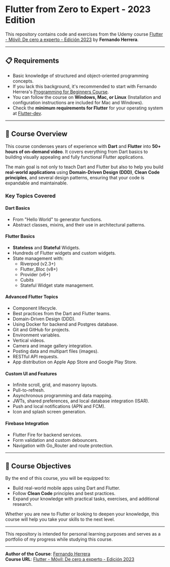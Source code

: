 # Flutter from Zero to Expert - 2023 Edition  

This repository contains code and exercises from the Udemy course [Flutter - Móvil: De cero a experto - Edición 2023](https://www.udemy.com/course/flutter-cero-a-experto/?couponCode=BFCPSALE24) by **Fernando Herrera**.

---

## 📋 Requirements  

- Basic knowledge of structured and object-oriented programming concepts.  
- If you lack this background, it's recommended to start with Fernando Herrera's [Programming for Beginners Course](https://www.udemy.com/course/programming-for-beginners/).  
- You can follow the course on **Windows, Mac, or Linux** (Installation and configuration instructions are included for Mac and Windows).  
- Check the **minimum requirements for Flutter** for your operating system at [Flutter-dev](https://flutter.dev).  

---

## 📖 Course Overview  

This course condenses years of experience with **Dart** and **Flutter** into **50+ hours of on-demand video**. It covers everything from Dart basics to building visually appealing and fully functional Flutter applications.  

The main goal is not only to teach Dart and Flutter but also to help you build **real-world applications** using **Domain-Driven Design (DDD)**, **Clean Code principles**, and several design patterns, ensuring that your code is expandable and maintainable.  

### Key Topics Covered  

#### **Dart Basics**  
- From "Hello World" to generator functions.  
- Abstract classes, mixins, and their use in architectural patterns.  

#### **Flutter Basics**  
- **Stateless** and **Stateful** Widgets.  
- Hundreds of Flutter widgets and custom widgets.  
- State management with:  
  - Riverpod (v2.3+)  
  - Flutter_Bloc (v8+)  
  - Provider (v6+)  
  - Cubits  
  - Stateful Widget state management.  

#### **Advanced Flutter Topics**  
- Component lifecycle.  
- Best practices from the Dart and Flutter teams.  
- Domain-Driven Design (DDD).  
- Using Docker for backend and Postgres database.  
- Git and GitHub for projects.  
- Environment variables.  
- Vertical videos.  
- Camera and image gallery integration.  
- Posting data and multipart files (images).  
- RESTful API requests.  
- App distribution on Apple App Store and Google Play Store.  

#### **Custom UI and Features**  
- Infinite scroll, grid, and masonry layouts.  
- Pull-to-refresh.  
- Asynchronous programming and data mapping.  
- JWTs, shared preferences, and local database integration (ISAR).  
- Push and local notifications (APN and FCM).  
- Icon and splash screen generation.  

#### **Firebase Integration**  
- Flutter Fire for backend services.  
- Form validation and custom debouncers.  
- Navigation with Go_Router and route protection.  

---

## 🎯 Course Objectives  

By the end of this course, you will be equipped to:  
- Build real-world mobile apps using Dart and Flutter.  
- Follow **Clean Code** principles and best practices.  
- Expand your knowledge with practical tasks, exercises, and additional research.  

Whether you are new to Flutter or looking to deepen your knowledge, this course will help you take your skills to the next level.  

---

This repository is intended for personal learning purposes and serves as a portfolio of my progress while studying this course.  

---  

**Author of the Course**: [Fernando Herrera](https://fernando-herrera.com/)  
**Course URL**: [Flutter - Móvil: De cero a experto - Edición 2023](https://www.udemy.com/course/flutter-cero-a-experto/?couponCode=BFCPSALE24)  
